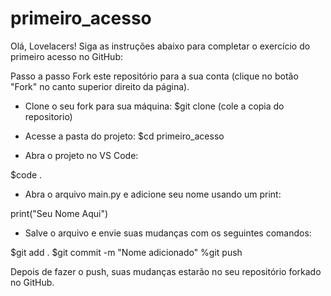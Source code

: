 # primeiro_acesso

Olá, Lovelacers!
Siga as instruções abaixo para completar o exercício do primeiro acesso no GitHub:

Passo a passo
Fork este repositório para a sua conta (clique no botão "Fork" no canto superior direito da página).

* Clone o seu fork para sua máquina:
$git clone (cole a copia do repositorio)

* Acesse a pasta do projeto:
$cd primeiro_acesso

* Abra o projeto no VS Code:

$code .

* Abra o arquivo main.py e adicione seu nome usando um print:

print("Seu Nome Aqui")

* Salve o arquivo e envie suas mudanças com os seguintes comandos:

$git add .
$git commit -m "Nome adicionado"
%git push

Depois de fazer o push, suas mudanças estarão no seu repositório forkado no GitHub.
